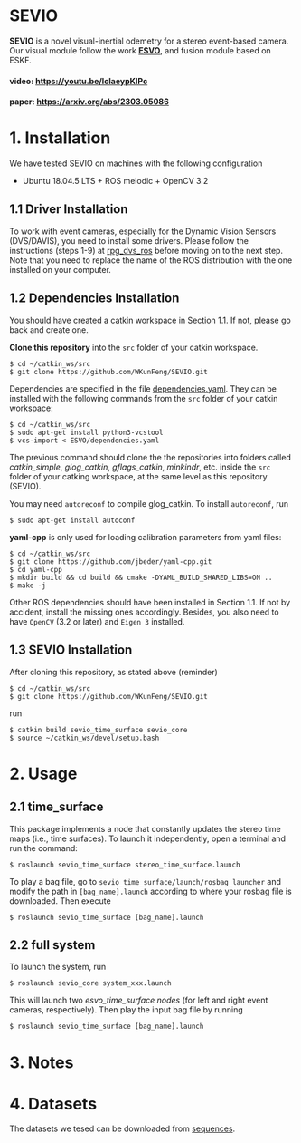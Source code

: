 # SEVIO

**SEVIO** is a novel visual-inertial odemetry for a stereo event-based camera. Our visual module follow the work **[ESVO](https://sites.google.com/view/esvo-project-page/home)**, and fusion module based on ESKF.
#### video: https://youtu.be/IclaeypKIPc
#### paper: https://arxiv.org/abs/2303.05086

# 1. Installation

We have tested SEVIO on machines with the following configuration
* Ubuntu 18.04.5 LTS + ROS melodic + OpenCV 3.2

## 1.1 Driver Installation

To work with event cameras, especially for the Dynamic Vision Sensors (DVS/DAVIS), you need to install some drivers. Please follow the instructions (steps 1-9) at [rpg_dvs_ros](https://github.com/uzh-rpg/rpg_dvs_ros) before moving on to the next step. Note that you need to replace the name of the ROS distribution with the one installed on your computer.

## 1.2 Dependencies Installation

You should have created a catkin workspace in Section 1.1. If not, please go back and create one.

**Clone this repository** into the `src` folder of your catkin workspace.

	$ cd ~/catkin_ws/src 
	$ git clone https://github.com/WKunFeng/SEVIO.git

Dependencies are specified in the file [dependencies.yaml](dependencies.yaml). They can be installed with the following commands from the `src` folder of your catkin workspace:

	$ cd ~/catkin_ws/src
	$ sudo apt-get install python3-vcstool
	$ vcs-import < ESVO/dependencies.yaml

The previous command should clone the the repositories into folders called *catkin_simple*, *glog_catkin*, *gflags_catkin*, *minkindr*, etc. inside the `src` folder of your catking workspace, at the same level as this repository (SEVIO).

You may need `autoreconf` to compile glog_catkin. To install `autoreconf`, run
    
	$ sudo apt-get install autoconf


**yaml-cpp** is only used for loading calibration parameters from yaml files:

	$ cd ~/catkin_ws/src 
	$ git clone https://github.com/jbeder/yaml-cpp.git
	$ cd yaml-cpp
	$ mkdir build && cd build && cmake -DYAML_BUILD_SHARED_LIBS=ON ..
	$ make -j

Other ROS dependencies should have been installed in Section 1.1. 
If not by accident, install the missing ones accordingly.
Besides, you also need to have `OpenCV` (3.2 or later) and `Eigen 3` installed.

## 1.3 SEVIO Installation

After cloning this repository, as stated above (reminder)

	$ cd ~/catkin_ws/src 
	$ git clone https://github.com/WKunFeng/SEVIO.git
	
run

	$ catkin build sevio_time_surface sevio_core
	$ source ~/catkin_ws/devel/setup.bash


# 2. Usage

## 2.1 time_surface
This package implements a node that constantly updates the stereo time maps (i.e., time surfaces). To launch it independently, open a terminal and run the command:

    $ roslaunch sevio_time_surface stereo_time_surface.launch
    
To play a bag file, go to `sevio_time_surface/launch/rosbag_launcher` and modify the path in 
`[bag_name].launch` according to where your rosbag file is downloaded. Then execute

    $ roslaunch sevio_time_surface [bag_name].launch
    
## 2.2 full system

To launch the system, run

    $ roslaunch sevio_core system_xxx.launch

This will launch two *esvo_time_surface nodes* (for left and right event cameras, respectively). Then play the input bag file by running

    $ roslaunch sevio_time_surface [bag_name].launch


# 3. Notes



# 4. Datasets

The datasets we tesed can be downloaded from [sequences](https://drive.google.com/drive/folders/10HZ-sf0k96WDxMqyBHkDM14BgsFZoF45?usp=share_link).
